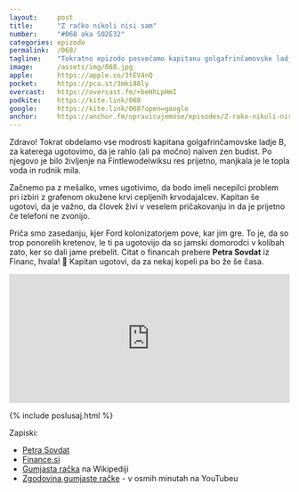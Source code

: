 ```yaml
---
layout: 	post
title:  	"Z račko nikoli nisi sam"
number: 	"#068 aka S02E32"
categories:	epizode
permalink:	/068/
tagline: 	"Tokratno epizodo posvečamo kapitanu golgafrinčamovske ladje B in njegovim modrostim. Citat o financah prebere Petra Sovdat iz Financ. "
image:		/assets/img/068.jpg
apple:		https://apple.co/3tEV4nQ
pocket:		https://pca.st/3mki88ly
overcast:	https://overcast.fm/+beHhLpHmI
podkite:	https://kite.link/068
google:		https://kite.link/068?open=google
anchor:		https://anchor.fm/opravicujemose/episodes/Z-rako-nikoli-nisi-sam-e1795gi
---
```


Zdravo! Tokrat obdelamo vse modrosti kapitana golgafrinčamovske ladje B, za katerega ugotovimo, da je rahlo (ali pa močno) naiven zen budist. Po njegovo je bilo življenje na Fintlewodelwiksu res prijetno, manjkala je le topla voda in rudnik mila.

Začnemo pa z mešalko, vmes ugotivimo, da bodo imeli necepilci problem pri izbiri z grafenom okužene krvi cepljenih krvodajalcev. Kapitan še ugotovi, da je važno, da človek živi v veselem pričakovanju in da je prijetno če telefoni ne zvonijo.

Priča smo zasedanju, kjer Ford kolonizatorjem pove, kar jim gre. To je, da so trop ponorelih kretenov, le ti pa ugotovijo da so jamski domorodci v kolibah zato, ker so dali jame prebelit. Citat o financah prebere **Petra Sovdat** iz Financ, hvala! 🙏 Kapitan ugotovi, da za nekaj kopeli pa bo že še časa. 

<iframe src="https://open.spotify.com/embed/episode/5SpyLEjtz39fnuO7CNlglb" width="100%" height="232" frameBorder="0" allowtransparency="true" allow="encrypted-media"></iframe>

{% include poslusaj.html %}

Zapiski:
- [Petra Sovdat](https://twitter.com/petrasovdat/)
- [Finance.si](https://www.finance.si/)
- [Gumjasta račka](https://en.wikipedia.org/wiki/Rubber_duck) na Wikipediji 
- [Zgodovina gumjaste račke](https://www.youtube.com/watch?v=b29yLwesgdI) - v osmih minutah na YouTubeu